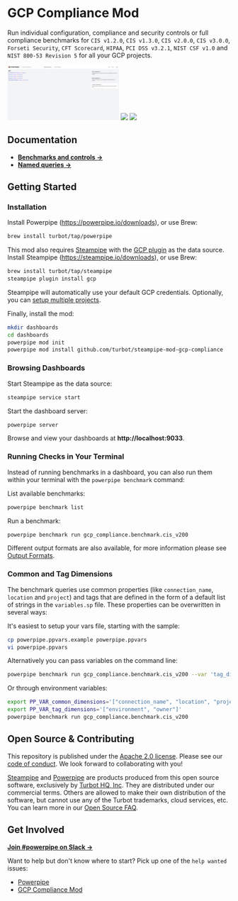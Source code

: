# GCP Compliance Mod

Run individual configuration, compliance and security controls or full compliance benchmarks for `CIS v1.2.0`, `CIS v1.3.0`, `CIS v2.0.0`, `CIS v3.0.0`, `Forseti Security`, `CFT Scorecard`, `HIPAA`, `PCI DSS v3.2.1`, `NIST CSF v1.0` and `NIST 800-53 Revision 5` for all your GCP projects.

<img src="https://raw.githubusercontent.com/turbot/steampipe-mod-gcp-compliance/main/docs/gcp_compliance_dashboard.png" width="50%" type="thumbnail"/>
<img src="https://raw.githubusercontent.com/turbot/steampipe-mod-gcp-compliance/main/docs/gcp_cis_v200_dashboard.png" width="50%" type="thumbnail"/>
<img src="https://raw.githubusercontent.com/turbot/steampipe-mod-gcp-compliance/main/docs/gcp_cis_v200_console.png" width="50%" type="thumbnail"/>

## Documentation

- **[Benchmarks and controls →](https://hub.powerpipe.io/mods/turbot/gcp_compliance/controls)**
- **[Named queries →](https://hub.powerpipe.io/mods/turbot/gcp_compliance/queries)**

## Getting Started

### Installation

Install Powerpipe (https://powerpipe.io/downloads), or use Brew:

```sh
brew install turbot/tap/powerpipe
```

This mod also requires [Steampipe](https://steampipe.io) with the [GCP plugin](https://hub.steampipe.io/plugins/turbot/gcp) as the data source. Install Steampipe (https://steampipe.io/downloads), or use Brew:

```sh
brew install turbot/tap/steampipe
steampipe plugin install gcp
```

Steampipe will automatically use your default GCP credentials. Optionally, you can [setup multiple projects](https://hub.steampipe.io/plugins/turbot/gcp#multi-project-connections).

Finally, install the mod:

```sh
mkdir dashboards
cd dashboards
powerpipe mod init
powerpipe mod install github.com/turbot/steampipe-mod-gcp-compliance
```

### Browsing Dashboards

Start Steampipe as the data source:

```sh
steampipe service start
```

Start the dashboard server:

```sh
powerpipe server
```

Browse and view your dashboards at **http://localhost:9033**.

### Running Checks in Your Terminal

Instead of running benchmarks in a dashboard, you can also run them within your
terminal with the `powerpipe benchmark` command:

List available benchmarks:

```sh
powerpipe benchmark list
```

Run a benchmark:

```sh
powerpipe benchmark run gcp_compliance.benchmark.cis_v200
```

Different output formats are also available, for more information please see
[Output Formats](https://powerpipe.io/docs/reference/cli/benchmark#output-formats).

### Common and Tag Dimensions

The benchmark queries use common properties (like `connection_name`, `location` and `project`) and tags that are defined in the form of a default list of strings in the `variables.sp` file. These properties can be overwritten in several ways:

It's easiest to setup your vars file, starting with the sample:

```sh
cp powerpipe.ppvars.example powerpipe.ppvars
vi powerpipe.ppvars
```

Alternatively you can pass variables on the command line:

```sh
powerpipe benchmark run gcp_compliance.benchmark.cis_v200 --var 'tag_dimensions=["environment", "owner"]'
```

Or through environment variables:

```sh
export PP_VAR_common_dimensions='["connection_name", "location", "project"]'
export PP_VAR_tag_dimensions='["environment", "owner"]'
powerpipe benchmark run gcp_compliance.benchmark.cis_v200
```

## Open Source & Contributing

This repository is published under the [Apache 2.0 license](https://www.apache.org/licenses/LICENSE-2.0). Please see our [code of conduct](https://github.com/turbot/.github/blob/main/CODE_OF_CONDUCT.md). We look forward to collaborating with you!

[Steampipe](https://steampipe.io) and [Powerpipe](https://powerpipe.io) are products produced from this open source software, exclusively by [Turbot HQ, Inc](https://turbot.com). They are distributed under our commercial terms. Others are allowed to make their own distribution of the software, but cannot use any of the Turbot trademarks, cloud services, etc. You can learn more in our [Open Source FAQ](https://turbot.com/open-source).

## Get Involved

**[Join #powerpipe on Slack →](https://turbot.com/community/join)**

Want to help but don't know where to start? Pick up one of the `help wanted` issues:

- [Powerpipe](https://github.com/turbot/powerpipe/labels/help%20wanted)
- [GCP Compliance Mod](https://github.com/turbot/steampipe-mod-gcp-compliance/labels/help%20wanted)
